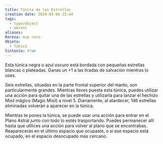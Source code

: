 ```yaml
---
title: Túnica de las Estrellas
creation date: 2024-03-04 23:44
tags:
  - type/object
  - om/enc
aliases: 
Rareza: muy raro
Objeto:
  - Túnica
Sintonía: true
---
```

Esta túnica negra o azul oscuro está bordada con pequeñas estrellas blancas o plateadas. Ganas un +1 a las tiradas de salvación mientras lo uses.

Seis estrellas, situadas en la parte frontal superior del manto, son particularmente grandes. Mientras lleves puesta esta túnica, puedes utilizar una acción para quitar una de las estrellas y utilizarla para lanzar el hechizo Misil mágico (Magic Misil) a nivel 5. Diariamente,
al atardecer, 1d6 estrellas eliminadas volverán a aparecer en la túnica.

Mientras te pones la túnica, se puede usar una acción para entrar en el Plano Astral junto con todo lo estés trasportando. Puedes permanecer allí hasta que utilices una acción para volver al plano que se encontrabas. Reaparecerás en el último espacio que ocupaste, o si ese espacio está ocupado, en el espacio desocupado más cercano.